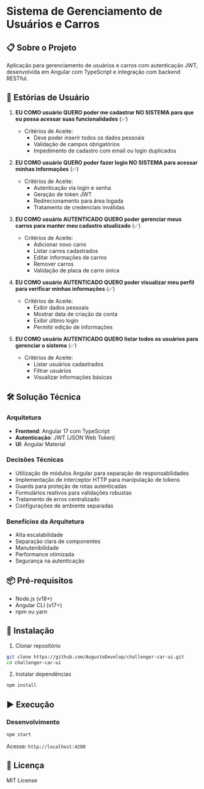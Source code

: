 # Sistema de Gerenciamento de Usuários e Carros

## 📋 Sobre o Projeto

Aplicação para gerenciamento de usuários e carros com autenticação JWT, desenvolvida em Angular com TypeScript e integração com backend RESTful.

## 🚀 Estórias de Usuário

1. **EU COMO usuário QUERO poder me cadastrar NO SISTEMA para que eu possa acessar suas funcionalidades** (✅)

   - Critérios de Aceite:
     - Deve poder inserir todos os dados pessoais
     - Validação de campos obrigatórios
     - Impedimento de cadastro com email ou login duplicados

2. **EU COMO usuário QUERO poder fazer login NO SISTEMA para acessar minhas informações** (✅)

   - Critérios de Aceite:
     - Autenticação via login e senha
     - Geração de token JWT
     - Redirecionamento para área logada
     - Tratamento de credenciais inválidas

3. **EU COMO usuário AUTENTICADO QUERO poder gerenciar meus carros para manter meu cadastro atualizado** (✅)

   - Critérios de Aceite:
     - Adicionar novo carro
     - Listar carros cadastrados
     - Editar informações de carros
     - Remover carros
     - Validação de placa de carro única

4. **EU COMO usuário AUTENTICADO QUERO poder visualizar meu perfil para verificar minhas informações** (✅)

   - Critérios de Aceite:
     - Exibir dados pessoais
     - Mostrar data de criação da conta
     - Exibir último login
     - Permitir edição de informações

5. **EU COMO usuário AUTENTICADO QUERO listar todos os usuários para gerenciar o sistema** (✅)
   - Critérios de Aceite:
     - Listar usuários cadastrados
     - Filtrar usuários
     - Visualizar informações básicas

## 🛠️ Solução Técnica

### Arquitetura

- **Frontend**: Angular 17 com TypeScript
- **Autenticação**: JWT (JSON Web Token)
- **UI**: Angular Material

### Decisões Técnicas

- Utilização de módulos Angular para separação de responsabilidades
- Implementação de interceptor HTTP para manipulação de tokens
- Guards para proteção de rotas autenticadas
- Formulários reativos para validações robustas
- Tratamento de erros centralizado
- Configurações de ambiente separadas

### Benefícios da Arquitetura

- Alta escalabilidade
- Separação clara de componentes
- Manutenibilidade
- Performance otimizada
- Segurança na autenticação

## 📦 Pré-requisitos

- Node.js (v18+)
- Angular CLI (v17+)
- npm ou yarn

## 🔧 Instalação

1. Clonar repositório

```bash
git clone https://github.com/AugustoDevelop/challenger-car-ui.git
cd challenger-car-ui
```

2. Instalar dependências

```bash
npm install
```

## ▶️ Execução

### Desenvolvimento

```bash
npm start
```

Acesse: `http://localhost:4200`

## 📄 Licença

MIT License
